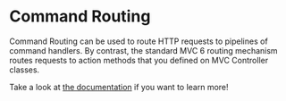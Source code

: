 # Command Routing

Command Routing can be used to route HTTP requests to pipelines of command handlers. By contrast, the standard MVC 6 routing mechanism routes requests to action methods that you defined on MVC Controller classes.

Take a look at [the documentation](http://commandrouting.readthedocs.org/en/latest/)  if you want to learn more!
